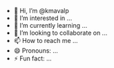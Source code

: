 - 👋 Hi, I’m @kmavalp
- 👀 I’m interested in ...
- 🌱 I’m currently learning ...
- 💞️ I’m looking to collaborate on ...
- 📫 How to reach me ...
- 😄 Pronouns: ...
- ⚡ Fun fact: ...

<!---
kmavalp/kmavalp is a ✨ special ✨ repository because its `README.md` (this file) appears on your GitHub profile.
You can click the Preview link to take a look at your changes.
--->
